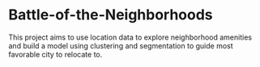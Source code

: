 # Battle-of-the-Neighborhoods
This project aims to use location data to explore neighborhood amenities and build a model using clustering and segmentation to guide most favorable city to relocate to.
